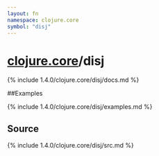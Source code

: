 ```yaml
---
layout: fn
namespace: clojure.core
symbol: "disj"
---
```


# [clojure.core](../)/disj

{% include 1.4.0/clojure.core/disj/docs.md %}

##Examples

{% include 1.4.0/clojure.core/disj/examples.md %}
## Source
{% include 1.4.0/clojure.core/disj/src.md %}

